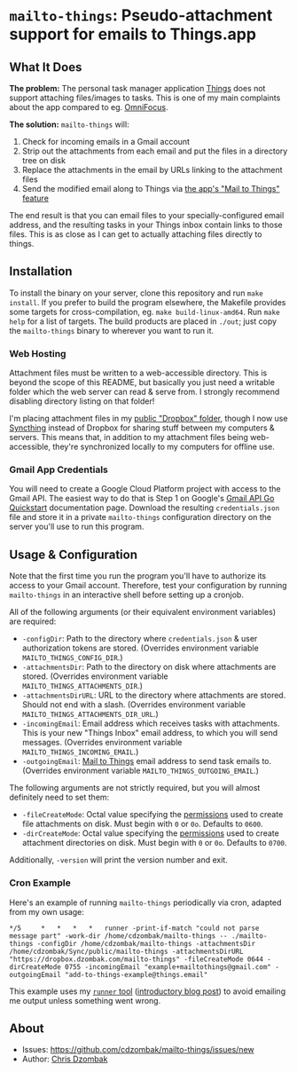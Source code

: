 # `mailto-things`: Pseudo-attachment support for emails to Things.app

## What It Does

**The problem:** The personal task manager application [Things](https://culturedcode.com/things/) does not support attaching files/images to tasks. This is one of my main complaints about the app compared to eg. [OmniFocus](https://www.omnigroup.com/omnifocus/).

**The solution:** `mailto-things` will:
1. Check for incoming emails in a Gmail account
2. Strip out the attachments from each email and put the files in a directory tree on disk
3. Replace the attachments in the email by URLs linking to the attachment files
4. Send the modified email along to Things via [the app's "Mail to Things" feature](https://culturedcode.com/things/support/articles/2908262/)

The end result is that you can email files to your specially-configured email address, and the resulting tasks in your Things inbox contain links to those files. This is as close as I can get to actually attaching files directly to things.

## Installation

To install the binary on your server, clone this repository and run `make install`. If you prefer to build the program elsewhere, the Makefile provides some targets for cross-compilation, eg. `make build-linux-amd64`. Run `make help` for a list of targets. The build products are placed in `./out`; just copy the `mailto-things` binary to wherever you want to run it.

### Web Hosting

Attachment files must be written to a web-accessible directory. This is beyond the scope of this README, but basically you just need a writable folder which the web server can read & serve from. I strongly recommend disabling directory listing on that folder!

I'm placing attachment files in my [public "Dropbox" folder](https://www.dzombak.com/blog/2014/01/serving-dropbox-via-nginx.html), though I now use [Syncthing](https://syncthing.net) instead of Dropbox for sharing stuff between my computers & servers. This means that, in addition to my attachment files being web-accessible, they're synchronized locally to my computers for offline use.

### Gmail App Credentials

You will need to create a Google Cloud Platform project with access to the Gmail API. The easiest way to do that is Step 1 on Google's [Gmail API Go Quickstart](https://developers.google.com/gmail/api/quickstart/go) documentation page. Download the resulting `credentials.json` file and store it in a private `mailto-things` configuration directory on the server you'll use to run this program.

## Usage & Configuration

Note that the first time you run the program you'll have to authorize its access to your Gmail account. Therefore, test your configuration by running `mailto-things` in an interactive shell before setting up a cronjob.

All of the following arguments (or their equivalent environment variables) are required:

- `-configDir`: Path to the directory where `credentials.json` & user authorization tokens are stored. (Overrides environment variable `MAILTO_THINGS_CONFIG_DIR`.)
- `-attachmentsDir`: Path to the directory on disk where attachments are stored. (Overrides environment variable `MAILTO_THINGS_ATTACHMENTS_DIR`.)
- `-attachmentsDirURL`: URL to the directory where attachments are stored. Should not end with a slash. (Overrides environment variable `MAILTO_THINGS_ATTACHMENTS_DIR_URL`.)
- `-incomingEmail`: Email address which receives tasks with attachments. This is your new "Things Inbox" email address, to which you will send messages. (Overrides environment variable `MAILTO_THINGS_INCOMING_EMAIL`.)
- `-outgoingEmail`: [Mail to Things](https://culturedcode.com/things/support/articles/2908262/) email address to send task emails to. (Overrides environment variable `MAILTO_THINGS_OUTGOING_EMAIL`.)

The following arguments are not strictly required, but you will almost definitely need to set them:

- `-fileCreateMode`: Octal value specifying the [permissions](https://web.archive.org/web/20201207170802/https://www.grymoire.com/Unix/Permissions.html) used to create file attachments on disk. Must begin with `0` or `0o`. Defaults to `0600`.
- `-dirCreateMode`: Octal value specifying the [permissions](https://web.archive.org/web/20201207170802/https://www.grymoire.com/Unix/Permissions.html) used to create attachment directories on disk. Must begin with `0` or `0o`. Defaults to `0700`.

Additionally, `-version` will print the version number and exit.

### Cron Example

Here's an example of running `mailto-things` periodically via cron, adapted from my own usage:

`
*/5		*	*	*	*	runner -print-if-match "could not parse message part" -work-dir /home/cdzombak/mailto-things -- ./mailto-things -configDir /home/cdzombak/mailto-things -attachmentsDir /home/cdzombak/Sync/public/mailto-things -attachmentsDirURL "https://dropbox.dzombak.com/mailto-things" -fileCreateMode 0644 -dirCreateMode 0755 -incomingEmail "example+mailtothings@gmail.com" -outgoingEmail "add-to-things-example@things.email"
`

This example uses my [`runner` tool](https://github.com/cdzombak/runner) ([introductory blog post](https://www.dzombak.com/blog/2020/12/Introducing-Runner--a-lightweight-wrapper-for-cron-jobs.html)) to avoid emailing me output unless something went wrong.

## About

- Issues: https://github.com/cdzombak/mailto-things/issues/new
- Author: [Chris Dzombak](https://www.dzombak.com)
